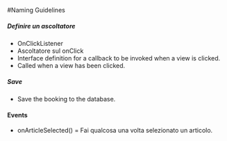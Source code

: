 #Naming Guidelines

##### Definire un ascoltatore
* OnClickListener
* Ascoltatore sul onClick
* Interface definition for a callback to be invoked when a view is clicked.
* Called when a view has been clicked.
 
##### Save
* Save the booking to the database. 

#### Events
* onArticleSelected() = Fai qualcosa una volta selezionato un articolo. 
